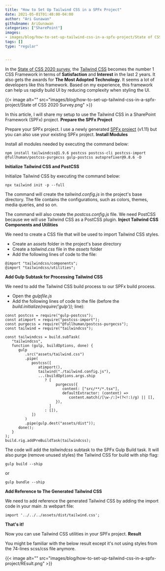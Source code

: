 ```yaml
---
title: "How to Set Up Tailwind CSS in a SPFx Project"
date: 2021-05-01T01:48:00-04:00
author: "Ari Gunawan"
githubname: AriGunawan
categories: ["SharePoint"]
images:
- images/blog/how-to-set-up-tailwind-css-in-a-spfx-project/State of CSS 2020 Survey.png
tags: []
type: "regular"


---
```


In the [State of CSS 2020
survey](https://2020.stateofcss.com/technologies/css-frameworks/css_frameworks_experience_ranking), the [Tailwind
CSS](https://tailwindcss.com/)
becomes the number 1 CSS Framework in terms of **Satisfaction** and
**Interest** in the last 2 years. It also gets the awards for **The Most
Adopted Technology**. It seems a lot of developers like this framework.
Based on my experience, this framework can help us rapidly build UI by
reducing complexity when styling the UI.

{{< image alt="" src="images/blog/how-to-set-up-tailwind-css-in-a-spfx-project/State of CSS 2020 Survey.png" >}}

In this article, I will share my setup to use the Tailwind CSS in a
SharePoint Framework (SPFx) project.
**Prepare the SPFx Project**

Prepare your SPFx project. I use a newly generated [SPFx
project](https://docs.microsoft.com/sharepoint/dev/spfx/web-parts/get-started/build-a-hello-world-web-part) (v1.11) but you can also use your existing SPFx
project.
**Install Modules**

Install all modules needed by executing the command below:

``` {.graf .graf--pre}
npm install tailwindcss@1.9.6 postcss postcss-cli postcss-import @fullhuman/postcss-purgecss gulp-postcss autoprefixer@9.8.6 -D
```

**Initialize Tailwind CSS and PostCSS**

Initialize Tailwind CSS by executing the command below:

``` {.graf .graf--pre}
npx tailwind init -p --full
```

The command will create the *tailwind.config.js* in the project's base
directory. The file contains the configurations, such as colors, themes,
media queries, and so on.

The command will also create the *postcss.config.js* file. We need
PostCSS because we will use Tailwind CSS as a PostCSS plugin.
**Inject Tailwind CSS Components and Utilities**

We need to create a CSS file that will be used to import Tailwind CSS
styles.

-   Create an a*ssets* folder in the project's base directory
-   Create a *tailwind.css* file in the *assets* folder
-   Add the following lines of code to the file:

``` {.graf .graf--pre}
@import "tailwindcss/components";
@import "tailwindcss/utilities";
```

**Add Gulp Subtask for Processing Tailwind CSS**

We need to add the Tailwind CSS build process to our SPFx build process.

-   Open the *gulpfile.js*
-   Add the following lines of code to the file (before the
    *build.initialize(require('gulp'));* line):

``` {.graf .graf--pre}
const postcss = require("gulp-postcss");
const atimport = require("postcss-import");
const purgecss = require("@fullhuman/postcss-purgecss");
const tailwind = require("tailwindcss");
```

``` {.graf .graf--pre}
const tailwindcss = build.subTask(
   "tailwindcss",
   function (gulp, buildOptions, done) {
      gulp
         .src("assets/tailwind.css")
         .pipe(
            postcss([
               atimport(),
               tailwind("./tailwind.config.js"),
               ...(buildOptions.args.ship
                  ? [
                       purgecss({
                          content: ["src/**/*.tsx"],
                          defaultExtractor: (content) =>
                             content.match(/[\w-/:]+(?<!:)/g) || [],
                       }),
                    ]
                  : []),
            ])
         )
         .pipe(gulp.dest("assets/dist"));
      done();
   }
);
build.rig.addPreBuildTask(tailwindcss);
```

The code will add the *tailwindcss* subtask to the SPFx Gulp Build task.
It will also purge (remove unused styles) the Tailwind CSS for build
with *ship* flag:

``` {.graf .graf--pre}
gulp build --ship
```

or

``` {.graf .graf--pre}
gulp bundle --ship
```

**Add Reference to The Generated Tailwind CSS**

We need to add reference the generated Tailwind CSS by adding the import
code in your main *.ts* webpart file:

``` {.graf .graf--pre}
import '../../../assets/dist/tailwind.css';
```

**That's it!**

Now you can use Tailwind CSS utilities in your SPFx project.
**Result**

You might be familiar with the below result except it's not using styles
from the 74-lines scss/css file anymore.

{{< image alt="" src="images/blog/how-to-set-up-tailwind-css-in-a-spfx-project/REsult.png" >}}
